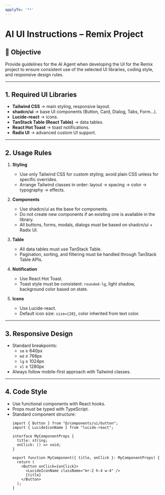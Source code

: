 ```yaml
---
applyTo: '**'
---
```

# AI UI Instructions – Remix Project

## 🎯 Objective
Provide guidelines for the AI Agent when developing the UI for the Remix project to ensure consistent use of the selected UI libraries, coding style, and responsive design rules.

---

## 1. Required UI Libraries
- **Tailwind CSS** → main styling, responsive layout.
- **shadcn/ui** → base UI components (Button, Card, Dialog, Tabs, Form...).
- **Lucide-react** → icons.
- **TanStack Table (React Table)** → data tables.
- **React Hot Toast** → toast notifications.
- **Radix UI** → advanced custom UI support.

---

## 2. Usage Rules
1. **Styling**  
   - Use only Tailwind CSS for custom styling; avoid plain CSS unless for specific overrides.  
   - Arrange Tailwind classes in order: layout → spacing → color → typography → effects.

2. **Components**  
   - Use shadcn/ui as the base for components.  
   - Do not create new components if an existing one is available in the library.  
   - All buttons, forms, modals, dialogs must be based on shadcn/ui + Radix UI.

3. **Table**  
   - All data tables must use TanStack Table.  
   - Pagination, sorting, and filtering must be handled through TanStack Table APIs.

4. **Notification**  
   - Use React Hot Toast.  
   - Toast style must be consistent: `rounded-lg`, light shadow, background color based on state.

5. **Icons**  
   - Use Lucide-react.  
   - Default icon size: `size={20}`, color inherited from text color.

---

## 3. Responsive Design
- Standard breakpoints:
  - `sm` ≥ 640px
  - `md` ≥ 768px
  - `lg` ≥ 1024px
  - `xl` ≥ 1280px
- Always follow mobile-first approach with Tailwind classes.

---

## 4. Code Style
- Use functional components with React hooks.
- Props must be typed with TypeScript.
- Standard component structure:
  ```tsx
  import { Button } from "@/components/ui/button";
  import { LucideIconName } from "lucide-react";
  
  interface MyComponentProps {
    title: string;
    onClick: () => void;
  }

  export function MyComponent({ title, onClick }: MyComponentProps) {
    return (
      <Button onClick={onClick}>
        <LucideIconName className="mr-2 h-4 w-4" />
        {title}
      </Button>
    );
  }
